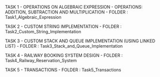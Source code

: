 TASK 1 - OPERATIONS ON ALGEBRAIC EXPRESSION - OPERATIONS: ADDITION, SUBTRACTION AND MULTIPLICATION - FOLDER : Task1_Algebraic_Expression

TASK 2 - CUSTOM STRING IMPLEMENTATION - FOLDER : Task2_Custom_String_Implementation

TASK 3 - CUSTOM STACK AND QUEUE IMPLEMENTATION (USING LINKED LIST) - FOLDER : Task3_Stack_and_Queue_Implementation

TASK 4 - RAILWAY BOOKING SYSTEM DESIGN - FOLDER : Task4_Railway_Reservation_System

TASK 5 - TRANSACTIONS - FOLDER : Task5_Transactions
